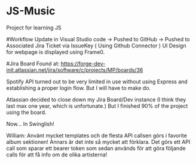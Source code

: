 # JS-Music

Project for learning JS

#Workflow
Update in Visual Studio code -> Pushed to GitHub -> Pushed to Associated Jira Ticket via IssueKey ( Using Github Connector )
UI Design for webpage is displayed using Frame0.

#Jira Board
Found at: https://forge-dev-init.atlassian.net/jira/software/c/projects/MP/boards/36

Spotify API turned out to be very limited in use without using Express and establishing a proper login flow. But I will have to make do.

Atlassian decided to close down my Jira Board/Dev instance (I think they last max one year, which is unfortunate.) But I finished 90% of the project using the board.

Now... In Swinglish!

William: Använt mycket templates och de flesta API callsen görs i favorite album sektionen!
Annars är det inte så mycket att förklara.
Det görs ett API call som sparar ett bearer token som sedan används för att göra följande calls för att få info om de olika artisterna!
